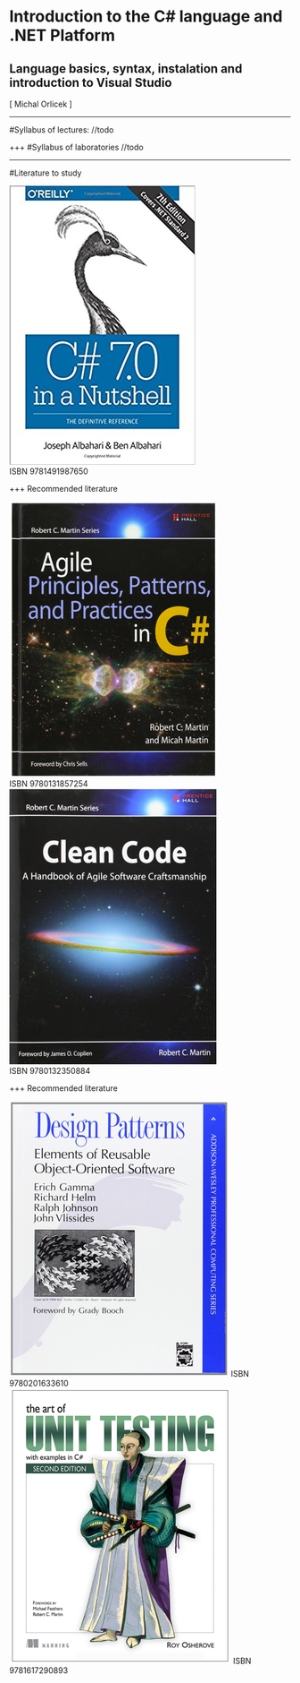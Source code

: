 # Introduction to the C# language and .NET Platform
## Language basics, syntax, instalation and introduction to Visual Studio
<div class="right">
[ Michal Orlicek <xorlic00@stud.fit.vutbr.cz> ]
</div>

---
#Syllabus of lectures:
//todo

+++
#Syllabus of laboratories
//todo

---
#Literature to study
<div class="center">
    <img src="/Lectures/Lecture01/Assets/img/CsharpinNutshell.jpg" />
    </br>ISBN 9781491987650
<div>

+++
Recommended literature
<div class="left">
    <img src="/Lectures/Lecture01/Assets/img/PrincipesPatternsPracticesinCsharp.png" />
    </br>ISBN 9780131857254
</div>
<div class="right">
    <img src="/Lectures/Lecture01/Assets/img/CleanCode.png" />
    </br>ISBN 9780132350884
</div>

+++
Recommended literature
<div class="left">
    <img src="/Lectures/Lecture01/Assets/img/DesignPatterns.png" />
    ISBN 9780201633610
</div>
<div class="right">
    <img src="/Lectures/Lecture01/Assets/img/UnitTesting.png" />
    ISBN 9781617290893
</div>